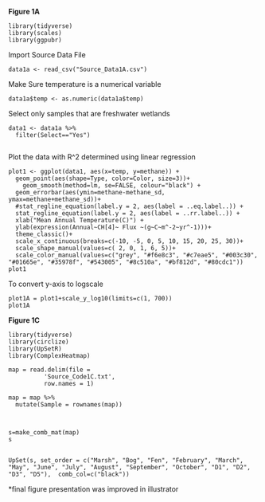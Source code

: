
**Figure 1A**

```
library(tidyverse)
library(scales)
library(ggpubr)
```

Import Source Data File
```
data1a <- read_csv("Source_Data1A.csv")
```
Make Sure temperature is a numerical variable
```{r}
data1a$temp <- as.numeric(data1a$temp)
```

Select only samples that are freshwater wetlands
```{r}
data1 <- data1a %>% 
  filter(Select=="Yes") 
  
```

Plot the data with R^2 determined using linear regression
```{r}
plot1 <- ggplot(data1, aes(x=temp, y=methane)) +
  geom_point(aes(shape=Type, color=Color, size=3))+
    geom_smooth(method=lm, se=FALSE, colour="black") +
  geom_errorbar(aes(ymin=methane-methane_sd, ymax=methane+methane_sd))+
  #stat_regline_equation(label.y = 2, aes(label = ..eq.label..)) +
  stat_regline_equation(label.y = 2, aes(label = ..rr.label..)) +
  xlab("Mean Annual Temperature(C)") +
  ylab(expression(Annual~CH[4]~ Flux ~(g~C~m^-2~yr^-1)))+
  theme_classic()+ 
  scale_x_continuous(breaks=c(-10, -5, 0, 5, 10, 15, 20, 25, 30))+
  scale_shape_manual(values=c( 2, 0, 1, 6, 5))+ 
  scale_color_manual(values=c("grey", "#f6e8c3", "#c7eae5", "#003c30", "#01665e", "#35978f", "#543005", "#8c510a", "#bf812d", "#80cdc1"))
plot1

```

To convert y-axis to logscale
```
plot1A = plot1+scale_y_log10(limits=c(1, 700))
plot1A 
```

**Figure 1C**
```{r}
library(tidyverse)
library(circlize)
library(UpSetR)
library(ComplexHeatmap)
```

```{r}
map = read.delim(file = 
          'Source_Code1C.txt',
          row.names = 1)
```

```{r}
map = map %>%
  mutate(Sample = rownames(map)) 
```

```{r}


s=make_comb_mat(map)
s


UpSet(s, set_order = c("Marsh", "Bog", "Fen", "February", "March", "May", "June", "July", "August", "September", "October", "D1", "D2", "D3", "D5"),  comb_col=c("black"))
```
*final figure presentation was improved in illustrator
